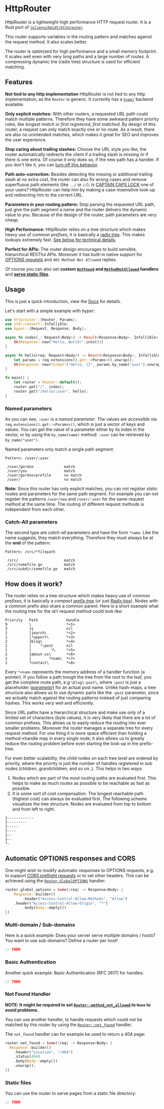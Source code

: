 # HttpRouter

HttpRouter is a lightweight high performance HTTP request router. It is a Rust port of [`julienschmidt/httprouter`](https://github.com/julienschmidt/httprouter).

This router supports variables in the routing pattern and matches against the request method. It also scales better.

The router is optimized for high performance and a small memory footprint. It scales well even with very long paths and a large number of routes. A compressing dynamic trie (radix tree) structure is used for efficient matching.

## Features

**Not tied to any http implementation** HttpRouter is not tied to any http implementation, as the `Router` is generic. It currently has a [`hyper`](https://crates.io/crates/hyper) backend available.

**Only explicit matches:** With other routers, a requested URL path could match multiple patterns. Therefore they have some awkward pattern priority rules, like *longest match* or *first registered, first matched*. By design of this router, a request can only match exactly one or no route. As a result, there are also no unintended matches, which makes it great for SEO and improves the user experience.

**Stop caring about trailing slashes:** Choose the URL style you like, the router automatically redirects the client if a trailing slash is missing or if there is one extra. Of course it only does so, if the new path has a handler. If you don't like it, you can [turn off this behavior](https://docs.rs/httprouter/0.0.0/httprouter/router/struct.Router.html#structfield.redirect_trailing_slash).

**Path auto-correction:** Besides detecting the missing or additional trailing slash at no extra cost, the router can also fix wrong cases and remove superfluous path elements (like `../` or `//`). Is [CAPTAIN CAPS LOCK](http://www.urbandictionary.com/define.php?term=Captain+Caps+Lock) one of your users? HttpRouter can help him by making a case-insensitive look-up and redirecting him to the correct URL.

**Parameters in your routing pattern:** Stop parsing the requested URL path, just give the path segment a name and the router delivers the dynamic value to you. Because of the design of the router, path parameters are very cheap.

**High Performance:** HttpRouter relies on a tree structure which makes heavy use of *common prefixes*, it is basically a [radix tree](https://en.wikipedia.org/wiki/Radix_tree). This makes lookups extremely fast. [See below for technical details](#how-does-it-work).

**Perfect for APIs:** The router design encourages to build sensible, hierarchical RESTful APIs. Moreover it has built-in native support for [OPTIONS requests](http://zacstewart.com/2012/04/14/http-options-method.html) and `405 Method Not Allowed` replies.

Of course you can also set **custom [`NotFound`](https://docs.rs/httprouter/0.0.0/httprouter/router/struct.Router.html#structfield.not_found) and  [`MethodNotAllowed`](https://docs.rs/httprouter/0.0.0/httprouter/router/struct.Router.html#structfield.method_not_allowedd) handlers** and [**serve static files**](https://docs.rs/httprouter/0.0.0/httprouter/router/struct.Router.html#method.serve_files).

## Usage

This is just a quick introduction, view the [Docs](https://docs.rs/httprouter/0.0.0/httprouter/index.html) for details.

Let's start with a simple example with hyper:

```rust
use httprouter::{Router, Params};
use std::convert::Infallible;
use hyper::{Request, Response, Body};

async fn index(_: Request<Body>) -> Result<Response<Body>, Infallible> {
    Ok(Response::new("Hello, World!".into()))
}

async fn hello(req: Request<Body>) -> Result<Response<Body>, Infallible> {
    let params = req.extensions().get::<Params>().unwrap();
    Ok(Response::new(format!("Hello, {}", params.by_name("user").unwrap()).into()))
}

fn main() {
    let router = Router::default();
    router.get("/", index);
    router.get("/hello/:user", hello);
}
```

### Named parameters

As you can see, `:user` is a *named parameter*. The values are accessible via `req.extensions().get::<Params>()`, which is just a vector of keys and values. You can get the value of a parameter either by its index in the vector, or by using the `by_name(name)` method: `:user` can be retrieved by `by_name("user")`.

Named parameters only match a single path segment:

```ignore
Pattern: /user/:user

 /user/gordon              match
 /user/you                 match
 /user/gordon/profile      no match
 /user/                    no match
```

**Note:** Since this router has only explicit matches, you can not register static routes and parameters for the same path segment. For example you can not register the patterns `/user/new` and `/user/:user` for the same request method at the same time. The routing of different request methods is independent from each other.

### Catch-All parameters

The second type are *catch-all* parameters and have the form `*name`. Like the name suggests, they match everything. Therefore they must always be at the **end** of the pattern:

```ignore
Pattern: /src/*filepath

 /src/                     match
 /src/somefile.go          match
 /src/subdir/somefile.go   match
```

## How does it work?

The router relies on a tree structure which makes heavy use of *common prefixes*, it is basically a *compact* [*prefix tree*](https://en.wikipedia.org/wiki/Trie) (or just [*Radix tree*](https://en.wikipedia.org/wiki/Radix_tree)). Nodes with a common prefix also share a common parent. Here is a short example what the routing tree for the `GET` request method could look like:

```ignore,none
Priority   Path             Handle
9          \                *<1>
3          ├s               nil
2          |├earch\         *<2>
1          |└upport\        *<3>
2          ├blog\           *<4>
1          |    └:post      nil
1          |         └\     *<5>
2          ├about-us\       *<6>
1          |        └team\  *<7>
1          └contact\        *<8>
```

Every `*<num>` represents the memory address of a handler function (a pointer). If you follow a path trough the tree from the root to the leaf, you get the complete route path, e.g `\blog\:post\`, where `:post` is just a placeholder ([*parameter*](#named-parameters)) for an actual post name. Unlike hash-maps, a tree structure also allows us to use dynamic parts like the `:post` parameter, since we actually match against the routing patterns instead of just comparing hashes. This works very well and efficiently.

Since URL paths have a hierarchical structure and make use only of a limited set of characters (byte values), it is very likely that there are a lot of common prefixes. This allows us to easily reduce the routing into ever smaller problems. Moreover the router manages a separate tree for every request method. For one thing it is more space efficient than holding a method->handle map in every single node, it also allows us to greatly reduce the routing problem before even starting the look-up in the prefix-tree.

For even better scalability, the child nodes on each tree level are ordered by priority, where the priority is just the number of handles registered in sub nodes (children, grandchildren, and so on..). This helps in two ways:

1. Nodes which are part of the most routing paths are evaluated first. This helps to make as much routes as possible to be reachable as fast as possible.
2. It is some sort of cost compensation. The longest reachable path (highest cost) can always be evaluated first. The following scheme visualizes the tree structure. Nodes are evaluated from top to bottom and from left to right.

```ignore,none
├------------
├---------
├-----
├----
├--
├--
└-
```

## Automatic OPTIONS responses and CORS

One might wish to modify automatic responses to OPTIONS requests, e.g. to support [CORS preflight requests](https://developer.mozilla.org/en-US/docs/Glossary/preflight_request) or to set other headers. This can be achieved using the [`Router.GlobalOPTIONS`](https://docs.rs/httprouter/0.0.0/httprouter/router/struct.Router.html#structfield.global_options) handler:

```rust
router.global_options = Some(|req| -> Response<Body> {
    Response::builder()
        .header("Access-Control-Allow-Methods", "Allow")
	.header("Access-Control-Allow-Origin", "*")
        .body(Body::empty())
})
```

### Multi-domain / Sub-domains

Here is a quick example: Does your server serve multiple domains / hosts? You want to use sub-domains? Define a router per host!

```rust
// TODO
```

### Basic Authentication

Another quick example: Basic Authentication (RFC 2617) for handles:

```rust
// TODO
```

### Not Found Handler

**NOTE: It might be required to set [`Router::method_not_allowed`](https://docs.rs/httprouter/0.0.0/httprouter/router/struct.Router.html#structfield.method_not_allowed) to `None` to avoid problems.**

You can use another handler, to handle requests which could not be matched by this router by using the [`Router::not_found`](https://docs.rs/httprouter/0.0.0/httprouter/router/struct.Router.html#structfield.not_found) handler.

The `not_found` handler can for example be used to return a 404 page:

```rust
router.not_found = Some(|req| -> Response<Body> {
  Response::builder()
    .header("Location", "/404")
    .status(404)
    .body(Body::empty())
    .unwrap();
})
```

### Static files

You can use the router to serve pages from a static file directory:

```rust
// TODO
```
